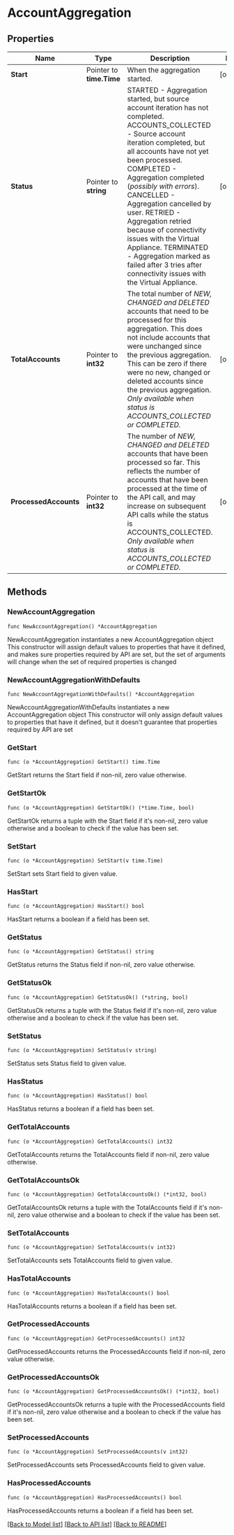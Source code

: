 # AccountAggregation

## Properties

Name | Type | Description | Notes
------------ | ------------- | ------------- | -------------
**Start** | Pointer to **time.Time** | When the aggregation started. | [optional] 
**Status** | Pointer to **string** | STARTED - Aggregation started, but source account iteration has not completed.  ACCOUNTS_COLLECTED - Source account iteration completed, but all accounts have not yet been processed.  COMPLETED - Aggregation completed (*possibly with errors*).  CANCELLED - Aggregation cancelled by user.  RETRIED - Aggregation retried because of connectivity issues with the Virtual Appliance.  TERMINATED - Aggregation marked as failed after 3 tries after connectivity issues with the Virtual Appliance.  | [optional] 
**TotalAccounts** | Pointer to **int32** | The total number of *NEW, CHANGED and DELETED* accounts that need to be processed for this aggregation. This does not include accounts that were unchanged since the previous aggregation. This can be zero if there were no new, changed or deleted accounts since the previous aggregation. *Only available when status is ACCOUNTS_COLLECTED or COMPLETED.* | [optional] 
**ProcessedAccounts** | Pointer to **int32** | The number of *NEW, CHANGED and DELETED* accounts that have been processed so far. This reflects the number of accounts that have been processed at the time of the API call, and may increase on subsequent API calls while the status is ACCOUNTS_COLLECTED. *Only available when status is ACCOUNTS_COLLECTED or COMPLETED.* | [optional] 

## Methods

### NewAccountAggregation

`func NewAccountAggregation() *AccountAggregation`

NewAccountAggregation instantiates a new AccountAggregation object
This constructor will assign default values to properties that have it defined,
and makes sure properties required by API are set, but the set of arguments
will change when the set of required properties is changed

### NewAccountAggregationWithDefaults

`func NewAccountAggregationWithDefaults() *AccountAggregation`

NewAccountAggregationWithDefaults instantiates a new AccountAggregation object
This constructor will only assign default values to properties that have it defined,
but it doesn't guarantee that properties required by API are set

### GetStart

`func (o *AccountAggregation) GetStart() time.Time`

GetStart returns the Start field if non-nil, zero value otherwise.

### GetStartOk

`func (o *AccountAggregation) GetStartOk() (*time.Time, bool)`

GetStartOk returns a tuple with the Start field if it's non-nil, zero value otherwise
and a boolean to check if the value has been set.

### SetStart

`func (o *AccountAggregation) SetStart(v time.Time)`

SetStart sets Start field to given value.

### HasStart

`func (o *AccountAggregation) HasStart() bool`

HasStart returns a boolean if a field has been set.

### GetStatus

`func (o *AccountAggregation) GetStatus() string`

GetStatus returns the Status field if non-nil, zero value otherwise.

### GetStatusOk

`func (o *AccountAggregation) GetStatusOk() (*string, bool)`

GetStatusOk returns a tuple with the Status field if it's non-nil, zero value otherwise
and a boolean to check if the value has been set.

### SetStatus

`func (o *AccountAggregation) SetStatus(v string)`

SetStatus sets Status field to given value.

### HasStatus

`func (o *AccountAggregation) HasStatus() bool`

HasStatus returns a boolean if a field has been set.

### GetTotalAccounts

`func (o *AccountAggregation) GetTotalAccounts() int32`

GetTotalAccounts returns the TotalAccounts field if non-nil, zero value otherwise.

### GetTotalAccountsOk

`func (o *AccountAggregation) GetTotalAccountsOk() (*int32, bool)`

GetTotalAccountsOk returns a tuple with the TotalAccounts field if it's non-nil, zero value otherwise
and a boolean to check if the value has been set.

### SetTotalAccounts

`func (o *AccountAggregation) SetTotalAccounts(v int32)`

SetTotalAccounts sets TotalAccounts field to given value.

### HasTotalAccounts

`func (o *AccountAggregation) HasTotalAccounts() bool`

HasTotalAccounts returns a boolean if a field has been set.

### GetProcessedAccounts

`func (o *AccountAggregation) GetProcessedAccounts() int32`

GetProcessedAccounts returns the ProcessedAccounts field if non-nil, zero value otherwise.

### GetProcessedAccountsOk

`func (o *AccountAggregation) GetProcessedAccountsOk() (*int32, bool)`

GetProcessedAccountsOk returns a tuple with the ProcessedAccounts field if it's non-nil, zero value otherwise
and a boolean to check if the value has been set.

### SetProcessedAccounts

`func (o *AccountAggregation) SetProcessedAccounts(v int32)`

SetProcessedAccounts sets ProcessedAccounts field to given value.

### HasProcessedAccounts

`func (o *AccountAggregation) HasProcessedAccounts() bool`

HasProcessedAccounts returns a boolean if a field has been set.


[[Back to Model list]](../README.md#documentation-for-models) [[Back to API list]](../README.md#documentation-for-api-endpoints) [[Back to README]](../README.md)


